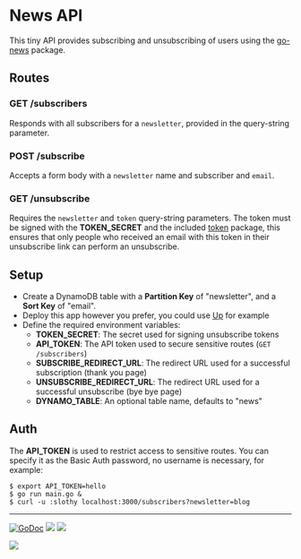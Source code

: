 # News API

This tiny API provides subscribing and unsubscribing of users using the [go-news](https://github.com/tj/go-news) package. 

## Routes

### GET /subscribers

Responds with all subscribers for a `newsletter`, provided in the query-string parameter.

### POST /subscribe

Accepts a form body with a `newsletter` name and subscriber and `email`.

### GET /unsubscribe

Requires the `newsletter` and `token` query-string parameters. The token must be signed with the __TOKEN_SECRET__ and the included [token](./token) package, this ensures that only people who received an email with this token in their unsubscribe link can perform an unsubscribe.

## Setup

- Create a DynamoDB table with a __Partition Key__ of "newsletter", and a __Sort Key__ of "email".
- Deploy this app however you prefer, you could use [Up](https://github.com/apex/up) for example
- Define the required environment variables:
    - __TOKEN_SECRET__: The secret used for signing unsubscribe tokens
    - __API_TOKEN__: The API token used to secure sensitive routes (`GET /subscribers`)
    - __SUBSCRIBE_REDIRECT_URL__: The redirect URL used for a successful subscription (thank you page)
    - __UNSUBSCRIBE_REDIRECT_URL__: The redirect URL used for a successful unsubscribe (bye bye page)
    - __DYNAMO_TABLE__: An optional table name, defaults to "news"

## Auth

The __API_TOKEN__ is used to restrict access to sensitive routes. You can specify it as the Basic Auth password, no username is necessary, for example:

```
$ export API_TOKEN=hello
$ go run main.go &
$ curl -u :slothy localhost:3000/subscribers?newsletter=blog
```

---

[![GoDoc](https://godoc.org/github.com/tj/news-api?status.svg)](https://godoc.org/github.com/tj/news-api)
![](https://img.shields.io/badge/license-MIT-blue.svg)
![](https://img.shields.io/badge/status-stable-green.svg)

<a href="https://apex.sh"><img src="http://tjholowaychuk.com:6000/svg/sponsor"></a>
